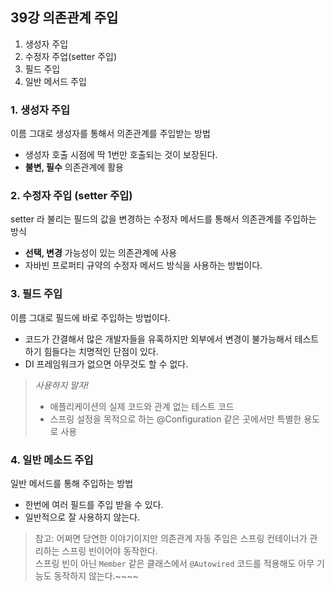 ## 39강 의존관계 주입
1. 생성자 주입
2. 수정자 주업(setter 주입)
3. 필드 주입
4. 일반 메서드 주입

### 1. 생성자 주입
이름 그대로 생성자를 통해서 의존관계를 주입받는 방법
- 생성자 호출 시점에 딱 1번만 호출되는 것이 보장된다.
- **불변, 필수** 의존관계에 활용

### 2. 수정자 주입 (setter 주입)
setter 라 불리는 필드의 값을 변경하는 수정자 메서드를 통해서 의존관계를 주입하는 방식
- **선택, 변경** 가능성이 있는 의존관계에 사용
- 자바빈 프로퍼티 규약의 수정자 메서드 방식을 사용하는 방법이다.

### 3. 필드 주입
이름 그대로 필드에 바로 주입하는 방법이다.
- 코드가 간결해서 많은 개발자들을 유혹하지만 외부에서 변경이 불가능해서 테스트 하기 힘들다는 치명적인 단점이 있다.
- DI 프레임워크가 없으면 아무것도 할 수 없다.
> *사용하지 말자!*
> - 애플리케이션의 실제 코드와 관계 없는 테스트 코드
> - 스프링 설정을 목적으로 하는 @Configuration 같은 곳에서만 특별한 용도로 사용

### 4. 일반 메소드 주입
일반 메서드를 통해 주입하는 방법
- 한번에 여러 필드를 주입 받을 수 있다.
- 일반적으로 잘 사용하지 않는다.
> 참고: 어쩌면 당연한 이야기이지만 의존관계 자동 주입은 스프링 컨테이너가 관리하는 스프링 빈이어야 동작한다. <br>
> 스프링 빈이 아닌 `Member` 같은 클래스에서 `@Autowired` 코드를 적용해도 아무 기능도 동작하지 않는다.~~~~